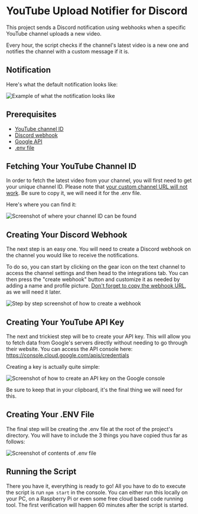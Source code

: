 # YouTube Upload Notifier for Discord

This project sends a Discord notification using webhooks when a specific YouTube channel uploads a new video.

Every hour, the script checks if the channel's latest video is a new one and notifies the channel with a custom message if it is.

## Notification
Here's what the default notification looks like:

![Example of what the notification looks like](https://i.imgur.com/IrwXjvB.png)

## Prerequisites
- [YouTube channel ID](#fetching-your-youtube-channel-id)
- [Discord webhook](#creating-your-discord-webhook)
- [Google API](#creating-your-youtube-api-key)
- [.env file](#creating-your-env-file)

## Fetching Your YouTube Channel ID
In order to fetch the latest video from your channel, you will first need to get your unique channel ID. Please note that <ins>your custom channel URL will not work</ins>. Be sure to copy it, we will need it for the .env file.

Here's where you can find it:

![Screenshot of where your channel ID can be found](https://i.imgur.com/RJCZaMJ.png)

## Creating Your Discord Webhook
The next step is an easy one. You will need to create a Discord webhook on the channel you would like to receive the notifications. 

To do so, you can start by clicking on the gear icon on the text channel to access the channel settings and then head to the integrations tab. You can then press the "create webhook" button and customize it as needed by adding a name and profile picture. <ins>Don't forget to copy the webhook URL</ins>, as we will need it later. 

![Step by step screenshot of how to create a webhook](https://i.imgur.com/H3xmTGj.png)

## Creating Your YouTube API Key
The next and trickiest step will be to create your API key. This will allow you to fetch data from Google's servers directly without needing to go through their website. You can access the API console here: https://console.cloud.google.com/apis/credentials

Creating a key is actually quite simple:

![Screenshot of how to create an API key on the Google console](https://imgur.com/2boGZYG.png)

Be sure to keep that in your clipboard, it's the final thing we will need for this. 

## Creating Your .ENV File
The final step will be creating the .env file at the root of the project's directory. You will have to include the 3 things you have copied thus far as follows:

![Screenshot of contents of .env file](https://imgur.com/LQPxR2H.png)

## Running the Script
There you have it, everything is ready to go! All you have to do to execute the script is run `npm start` in the console. You can either run this locally on your PC, on a Raspberry Pi or even some free cloud based code running tool. The first verification will happen 60 minutes after the script is started. 
